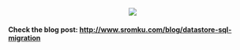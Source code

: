 <p align="center" class="img-md mt15 mb15">
	<img src="http://www.sromku.com/static/img/blog/migration-preview.png"/>
</p>

#### Check the blog post: http://www.sromku.com/blog/datastore-sql-migration